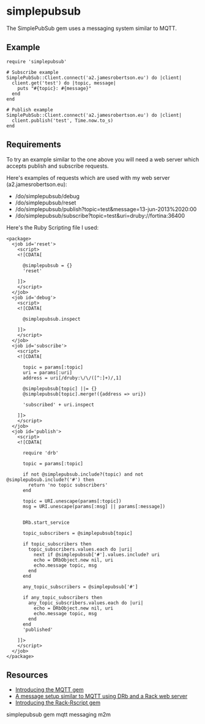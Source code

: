 # simplepubsub

The SimplePubSub gem uses a messaging system similar to MQTT.

## Example

    require 'simplepubsub'

    # Subscribe example
    SimplePubSub::Client.connect('a2.jamesrobertson.eu') do |client|
      client.get('test') do |topic, message|
        puts "#{topic}: #{message}"
      end 
    end

    # Publish example
    SimplePubSub::Client.connect('a2.jamesrobertson.eu') do |client|
      client.publish('test', Time.now.to_s)
    end

## Requirements

To try an example similar to the one above you will need a web server which accepts publish and subscribe requests.

Here's examples of requests which are used with my web server (a2.jamesrobertson.eu):

* /do/simplepubsub/debug
* /do/simplepubsub/reset
* /do/simplepubsub/publish?topic=test&message=13-jun-2013%2020:00
* /do/simplepubsub/subscribe?topic=test&uri=druby://fortina:36400

Here's the Ruby Scripting file I used:

    <package>
      <job id='reset'>
        <script>
        <![CDATA[

          @simplepubsub = {}
          'reset'

        ]]>
        </script>
      </job>   
      <job id='debug'>
        <script>
        <![CDATA[

          @simplepubsub.inspect

        ]]>
        </script>
      </job>     
      <job id='subscribe'>
        <script>
        <![CDATA[

          topic = params[:topic]
          uri = params[:uri]
          address = uri[/druby:\/\/([^:]+)/,1]
                
          @simplepubsub[topic] ||= {}
          @simplepubsub[topic].merge!({address => uri})
          
          'subscribed' + uri.inspect

        ]]>
        </script>
      </job>  
      <job id='publish'>
        <script>
        <![CDATA[ 

          require 'drb'    
          
          topic = params[:topic]

          if not @simplepubsub.include?(topic) and not @simplepubsub.include?('#') then
            return 'no topic subscribers' 
          end

          topic = URI.unescape(params[:topic])
          msg = URI.unescape(params[:msg] || params[:message])
          

          DRb.start_service

          topic_subscribers = @simplepubsub[topic]
          
          if topic_subscribers then
            topic_subscribers.values.each do |uri|
              next if @simplepubsub['#'].values.include? uri              
              echo = DRbObject.new nil, uri
              echo.message topic, msg
            end
          end
          
          any_topic_subscribers = @simplepubsub['#']
          
          if any_topic_subscribers then
            any_topic_subscribers.values.each do |uri|
              echo = DRbObject.new nil, uri
              echo.message topic, msg
            end
          end
          'published'
          
        ]]>
        </script>
      </job>
    </package>

## Resources

* [Introducing the MQTT gem](http://www.jamesrobertson.eu/snippets/2013/mar/08/introducing-the-mqtt-gem.html)
* [A message setup similar to MQTT using DRb and a Rack web server](http://www.jamesrobertson.eu/svg/2013/jun/11/mqtt-replacement-a-simple-m2m-message-system-similar-to-mqtt-using.svg)
* [Introducing the Rack-Rscript gem](http://www.jamesrobertson.eu/snippets/2012/02/26/1711hrs.html)

simplepubsub gem mqtt messaging m2m

